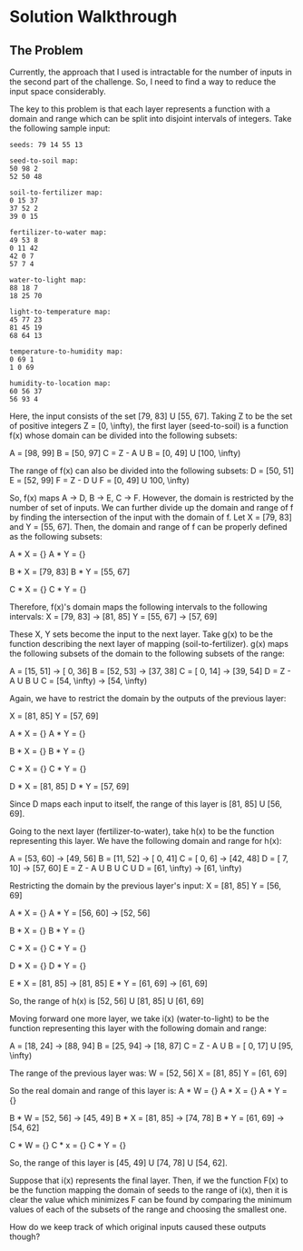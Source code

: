 # Solution Walkthrough

## The Problem
Currently, the approach that I used is intractable for the number of inputs in
the second part of the challenge. So, I need to find a way to reduce the input
space considerably.

The key to this problem is that each layer represents a function with a domain
and range which can be split into disjoint intervals of integers. Take the
following sample input:
```
seeds: 79 14 55 13

seed-to-soil map:
50 98 2
52 50 48

soil-to-fertilizer map:
0 15 37
37 52 2
39 0 15

fertilizer-to-water map:
49 53 8
0 11 42
42 0 7
57 7 4

water-to-light map:
88 18 7
18 25 70

light-to-temperature map:
45 77 23
81 45 19
68 64 13

temperature-to-humidity map:
0 69 1
1 0 69

humidity-to-location map:
60 56 37
56 93 4
```

Here, the input consists of the set [79, 83] U [55, 67]. Taking Z to be the set
of positive integers Z = [0, \infty), the first layer (seed-to-soil) is a
function f(x) whose domain can be divided into the following subsets:


A = [98, 99]
B = [50, 97]
C = Z - A U B = [0, 49] U [100, \infty)

The range of f(x) can also be divided into the following subsets:
D = [50, 51]
E = [52, 99]
F = Z - D U F = [0, 49] U 100, \infty)

So, f(x) maps A -> D, B -> E, C -> F. However, the domain is restricted by the
number of set of inputs. We can further divide up the domain and range of f by
finding the intersection of the input with the domain of f. Let X = [79, 83] and
Y = [55, 67]. Then, the domain and range of f can be properly defined as the
following subsets:

A * X = {}
A * Y = {}

B * X = [79, 83]
B * Y = [55, 67]

C * X = {}
C * Y = {}

Therefore, f(x)'s domain maps the following intervals to the following
intervals:
X = [79, 83] -> [81, 85]
Y = [55, 67] -> [57, 69]

These X, Y sets become the input to the next layer. Take g(x) to be the function
describing the next layer of mapping (soil-to-fertilizer). g(x) maps the
following subsets of the domain to the following subsets of the range:

A = [15, 51] -> [ 0, 36]
B = [52, 53] -> [37, 38]
C = [ 0, 14] -> [39, 54]
D = Z - A U B U C 
  = [54, \infty) -> [54, \infty)

Again, we have to restrict the domain by the outputs of the previous layer:

X = [81, 85]
Y = [57, 69]

A * X = {}
A * Y = {}

B * X = {}
B * Y = {}

C * X = {}
C * Y = {}

D * X = [81, 85]
D * Y = [57, 69]

Since D maps each input to itself, the range of this layer is [81, 85] U [56,
69].

Going to the next layer (fertilizer-to-water), take h(x) to be the function
representing this layer. We have the following domain and range for h(x):

A = [53, 60] -> [49, 56]
B = [11, 52] -> [ 0, 41]
C = [ 0,  6] -> [42, 48]
D = [ 7, 10] -> [57, 60]
E = Z - A U B U C U D
  = [61, \infty) -> [61, \infty)

Restricting the domain by the previous layer's input:
X = [81, 85]
Y = [56, 69]

A * X = {}
A * Y = [56, 60] -> [52, 56]

B * X = {}
B * Y = {}

C * X = {}
C * Y = {}

D * X = {}
D * Y = {}

E * X = [81, 85] -> [81, 85]
E * Y = [61, 69] -> [61, 69]

So, the range of h(x) is [52, 56] U [81, 85] U [61, 69]

Moving forward one more layer, we take i(x) (water-to-light) to be the function
representing this layer with the following domain and range:

A = [18, 24] -> [88, 94]
B = [25, 94] -> [18, 87]
C = Z - A U B
  = [ 0, 17] U [95, \infty)

The range of the previous layer was:
W = [52, 56]
X = [81, 85]
Y = [61, 69]

So the real domain and range of this layer is:
A * W = {}
A * X = {}
A * Y = {}

B * W = [52, 56] -> [45, 49]
B * X = [81, 85] -> [74, 78]
B * Y = [61, 69] -> [54, 62]

C * W = {}
C * x = {}
C * Y = {}

So, the range of this layer is [45, 49] U [74, 78] U [54, 62].

Suppose that i(x) represents the final layer. Then, if we the function F(x) to
be the function mapping the domain of seeds to the range of i(x), then it is
clear the value which minimizes F can be found by comparing the minimum values
of each of the subsets of the range and choosing the smallest one.

How do we keep track of which original inputs caused these outputs though?

